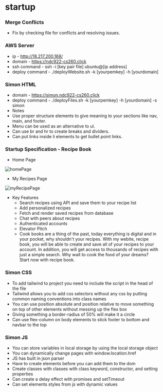 # startup

### Merge Conflicts

- Fix by checking file for conflicts and resolving issues.

### AWS Server

- ip - http://18.217.200.168/
- domain - https://ndc922-cs260.click
- ssh command - ssh -i [key pair file] ubuntu@[ip address]
- deploy command - ./deployWebsite.sh -k [yourpemkey] -h [yourdomain]

### Simon HTML

- domain - https://simon.ndc922-cs260.click
- deploy command - ./deployFiles.sh -k [yourpemkey] -h [yourdomain] -s simon
- Notes
- Use proper structure elements to give meaning to your sections like nav, main, and footer.
- Menu can be used as an alternative to ul.
- Can use br and hr to create breaks and dividers.
- Can put links inside li elements to get bullet point links.

### Startup Specification - Recipe Book

- Home Page

![homePage](https://user-images.githubusercontent.com/97918203/214979549-7e3a241c-2f34-4d6b-b5df-a64ac2213ccf.png)

- My Recipes Page

![myRecipePage](https://user-images.githubusercontent.com/97918203/214979629-566b08a2-1783-427e-be1c-690ff5ed4685.png)

- Key Features
  - Search recipes using API and save them to your recipe list
  - Add personalized recipes
  - Fetch and render saved recipes from database
  - Chat with peers about recipes
  - Authenticated accounts
  - Elevator Pitch
  - Cook books are a thing of the past, today everything is digital and in your pocket, why shouldn't your recipes. With my webite, recipe book, you will be able to create and save all of your recipes to your account. In addition, you will get access to thousands of recipes with just a simple search. Why wait to cook the food of your dreams? Start now with recipe book.

### Simon CSS

- To add tailwind to project you need to include the script in the head of the file
- Tailwind allows you to add css selectors without any css by putting common naming conventions into class names
- You can use position absolute and position relative to move something on top of other elements without messing up the flex box
- Giving something a border-radius of 50% will make it a circle
- Can use flex-column on body elements to stick footer to bottom and navbar to the top

### Simon JS

- You can store variables in local storage by using the local storage object
- You can dynamically change pages with window.location.href
- JS has built in json parser
- Have to create elements before you can add them to the dom
- Create classes with classes with class keyword, constructor, and setting properties
- Can create a delay effect with promises and setTimeout
- Can set elements styles from js with dynamic values
